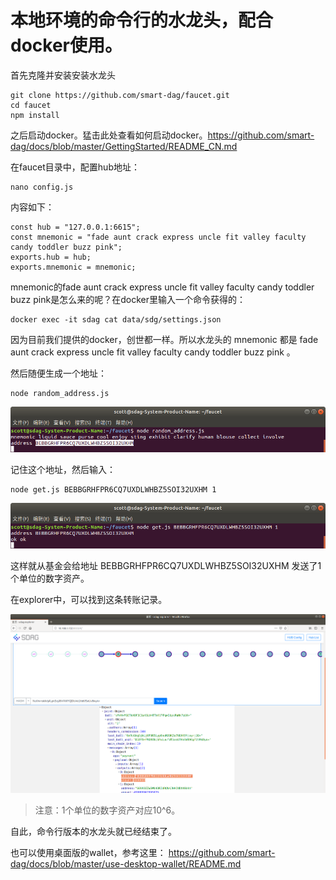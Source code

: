 # 本地环境的命令行的水龙头，配合docker使用。

首先克隆并安装安装水龙头

```
git clone https://github.com/smart-dag/faucet.git
cd faucet
npm install
```

之后启动docker。猛击此处查看如何启动docker。https://github.com/smart-dag/docs/blob/master/GettingStarted/README_CN.md

在faucet目录中，配置hub地址：

```
nano config.js
```

内容如下：

```
const hub = "127.0.0.1:6615";
const mnemonic = "fade aunt crack express uncle fit valley faculty candy toddler buzz pink";
exports.hub = hub;
exports.mnemonic = mnemonic;
```

mnemonic的fade aunt crack express uncle fit valley faculty candy toddler buzz pink是怎么来的呢？在docker里输入一个命令获得的：

```
docker exec -it sdag cat data/sdg/settings.json
```

因为目前我们提供的docker，创世都一样。所以水龙头的 mnemonic 都是 fade aunt crack express uncle fit valley faculty candy toddler buzz pink 。

然后随便生成一个地址：

```
node random_address.js
```

![](v1/address.png)

记住这个地址，然后输入：

```
node get.js BEBBGRHFPR6CQ7UXDLWHBZ5SOI32UXHM 1
```

![](v1/get.png)

这样就从基金会给地址 BEBBGRHFPR6CQ7UXDLWHBZ5SOI32UXHM 发送了1个单位的数字资产。

在explorer中，可以找到这条转账记录。

![](v1/explorer.png)

> 注意：1个单位的数字资产对应10^6。

自此，命令行版本的水龙头就已经结束了。

也可以使用桌面版的wallet，参考这里： https://github.com/smart-dag/docs/blob/master/use-desktop-wallet/README.md 
